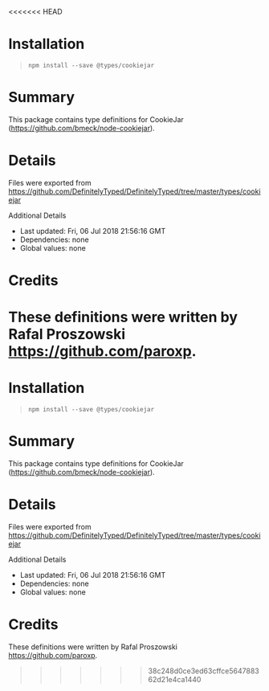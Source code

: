 <<<<<<< HEAD
# Installation
> `npm install --save @types/cookiejar`

# Summary
This package contains type definitions for CookieJar (https://github.com/bmeck/node-cookiejar).

# Details
Files were exported from https://github.com/DefinitelyTyped/DefinitelyTyped/tree/master/types/cookiejar

Additional Details
 * Last updated: Fri, 06 Jul 2018 21:56:16 GMT
 * Dependencies: none
 * Global values: none

# Credits
These definitions were written by Rafal Proszowski <https://github.com/paroxp>.
=======
# Installation
> `npm install --save @types/cookiejar`

# Summary
This package contains type definitions for CookieJar (https://github.com/bmeck/node-cookiejar).

# Details
Files were exported from https://github.com/DefinitelyTyped/DefinitelyTyped/tree/master/types/cookiejar

Additional Details
 * Last updated: Fri, 06 Jul 2018 21:56:16 GMT
 * Dependencies: none
 * Global values: none

# Credits
These definitions were written by Rafal Proszowski <https://github.com/paroxp>.
>>>>>>> 38c248d0ce3ed63cffce564788362d21e4ca1440
